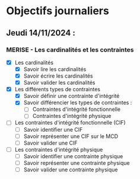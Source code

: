 # Objectifs journaliers

## Jeudi 14/11/2024 :

### MERISE - Les cardinalités et les contraintes

- [x] Les cardinalités
  - [x] Savoir lire les cardinalités
  - [x] Savoir écrire les cardinalités
  - [x] Savoir valider les cardinalités

- [x] Les différents types de contraintes
  - [x] Savoir définir une contrainte d'intégrité
  - [x] Savoir différencier les types de contraintes :
    - [ ] Contraintes d'intégrité fonctionnelle
    - [ ] Contraintes d'intégrité physique

- [ ] Les contraintes d'intégrité fonctionnelle (CIF)
  - [ ] Savoir identifier une CIF
  - [ ] Savoir représenter une CIF sur le MCD
  - [ ] Savoir valider une CIF

- [ ] Les contraintes d'intégrité physique
  - [ ] Savoir identifier une contrainte physique
  - [ ] Savoir représenter une contrainte physique
  - [ ] Savoir valider une contrainte physique